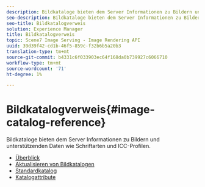 ```yaml
---
description: Bildkataloge bieten dem Server Informationen zu Bildern und unterstützenden Daten wie Schriftarten und ICC-Profilen.
seo-description: Bildkataloge bieten dem Server Informationen zu Bildern und unterstützenden Daten wie Schriftarten und ICC-Profilen.
seo-title: Bildkatalogverweis
solution: Experience Manager
title: Bildkatalogverweis
topic: Scene7 Image Serving - Image Rendering API
uuid: 39d39f42-cd1b-46f5-859c-f32b6b5a20b3
translation-type: tm+mt
source-git-commit: b4331c6f033903ec64f168da0b739927c6066710
workflow-type: tm+mt
source-wordcount: '71'
ht-degree: 1%

---
```



# Bildkatalogverweis{#image-catalog-reference}

Bildkataloge bieten dem Server Informationen zu Bildern und unterstützenden Daten wie Schriftarten und ICC-Profilen.

* [Überblick](/help/aem-is-ir-api/is-api/image-catalog/image-serving-api-ref/c-image-catalog-reference/c-overview/c-overview.md)
* [Aktualisieren von Bildkatalogen](/help/aem-is-ir-api/is-api/image-catalog/image-serving-api-ref/c-image-catalog-reference/c-overview/c-updating-image-catalogs.md)
* [Standardkatalog](/help/aem-is-ir-api/is-api/image-catalog/image-serving-api-ref/c-image-catalog-reference/c-overview/c-default-catalog.md)
* [Katalogattribute](/help/aem-is-ir-api/is-api/image-catalog/image-serving-api-ref/c-image-catalog-reference/c-overview/c-catalog-attributes/c-catalog-attributes.md)
